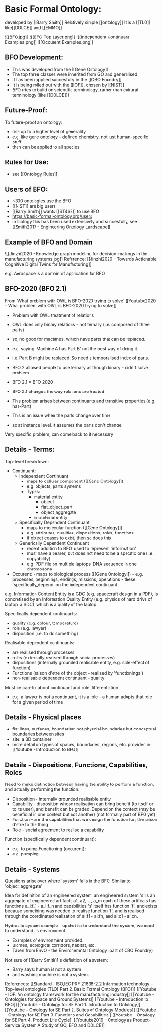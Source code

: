# Basic Formal Ontology:
developed by [[Barry Smith]]
Relatively simple [[ontology]]
It is a [[TLO]] like[[DOLCE]] and [[EMMO]]

![[BFO.jpg]]
![[BFO Top Layer.png]]
![[Independent Continuant Examples.png]]
![[Occurent Examples.png]]

## BFO Development:
 - This was developed from the [[Gene Ontology]]
 - The top three classes were inherited from GO and generalised
 - It has been applied succesfully in the [[OBO Foundry]]
 - It is being rolled out with the [[IOF]], chosen by [[NIST]]
 - BFO tries to build on scientific terminology, rather than cultural terminology (like [[DOLCE]])

## Future-Proof:
To future-proof an ontology:
 - rise up to a higher level of generality
 - e.g. like gene ontology - defined chemistry, not just human-specific stuff
 - then can be applied to all species

## Rules for Use:
 - see [[Ontology Rules]]

## Users of BFO:
 - ~300 ontologies use the BFO
 - [[NIST]] are big users
 - [[Barry Smith]] wants [[ST4SE]] to use BFO
 - https://basic-formal-ontology.org/users
 - in biology this has been used extensively and succesfully, see [[Smith2017 - Engineering Ontology Landscape]]

## Example of BFO and Domain
![[Jinzhi2020 - Knowledge graph modeling for decision-makings in the manufacturing systems.jpg]]
Reference: [[Jinzhi2020 - Towards Actionable Cognitive Digital Twins for Manufacturing]]

e.g. Aerospace is a domain of application for BFO

## BFO-2020 (BFO 2.1)
From 'What problem with OWL is BFO-2020 trying to solve'
[[Youtube2020 - What problem with OWL is BFO-2020 trying to solve]]

 - Problem with OWL treatment of relations
 - OWL does only binary relations - not ternary (i.e. composed of three parts)
 - so, no good for machines, wihich have parts that can be replaced.
 - e.g. saying 'Machine A has Part B' not the best way of doing it.
 - i.e. Part B might be replaced. So need a temporalised index of parts.

 - BFO 2 allowed people to use ternary as though binary - didn't solve problem
 - BFO 2.1 = BFO 2020
 - BFO 2.1 changes the way relations are treated

 - This problem arises between continuants and transitive properties (e.g. has-Part)
 - This is an issue when the parts change over time
 - so at instance level, it assumes the parts don't change

Very specific problem, can come back to if necessary




## Details - Terms:

Top-level breakdown:
 - Continuant:
	 - Independent Continuant
		 - maps to cellular component ([[Gene Ontology]])
		 - e.g. objects, parts systems
		 - Types:
			 - material entity
				 - object
				 - fiat_object_part
				 - object_aggregate
			 - immaterial entity
	 - Specifically Dependent Continuant
		 - maps to molecular function ([[Gene Ontology]])
		 - e.g. attributes, qualities, dispositions, roles, functions
		 - if object ceases to exist, then so does this
	 - Generically Dependent Continuant
		 - recent addition to BFO, used to represent 'information'
		 - must have a bearer, but does not need to be a specific one (i.e. copyability)
		 - e.g. PDF file on multiple laptops, DNA sequence in one chromosone
 - Occurent:
		 - maps to biological process ([[Gene Ontology]])
		 - e.g. processes, beginnings, endings, missions, operations
		 - these 'specifically_depend' on the independent continuant

e.g. Information Content Entity is a GDC (e.g. spacecraft design in a PDF), is concretised by an Information Quality Entity (e.g. physics of hard drive of laptop, a SDC), which is a qiality of the laptop.

Specifically dependent continuants:
 - quality (e.g. colour, temperature)
 - role (e.g. lawyer)
 - disposition (i.e. to do something)

Realisable dependent continuants:
 - are realised through processes
 - roles (externally realised through social processes)
 - dispositions (internally grounded realisable entity, e.g. side-effect of function)
 - Functions (raison d'etre of the object - realised by 'functionings')
 - non-realisable dependent continuant - quality

Must be careful about continuant and role differentiation.
 - e.g. a lawyer is not a continuant, it is a role - a human adopts that role for a given period of time


## Details - Physical places
 - fiat lines, surfaces, boundaries: not physcial boundaries but conceptual boundaries between sites
 - site: a 3D container
 - more detail on types of spaces, boundaries, regions, etc. provided in: [[Youtube - Introduction to BFO]]


## Details - Dispositions, Functions, Capabilities, Roles
Need to make distinction between having the ability to perform a function, and actually performing the function:
 - Disposition - internally grounded realisable entity
 - Capability - disposition whose realisation can bring benefit (to itself or to its user), and benefit can be graded.
   Depend on the context (may be beneficial in one context but not another)
   (not formally part of BFO yet)
 - Function - are the capabilities that we design the function for; the raison d'etre to the thing
 - Role - social agreement to realise a capability

Function (specifically dependent continuant):
 - e.g. to pump
Functioning (occurent):
 - e.g. pumping

## Details - Systems
Questions arise over where 'system' falls in the BFO.
Similar to 'object_aggregate'

Idea for definition of an engineered system:
an engineered system 's' is an aggregate of engineered artifacts a1, a2, ..., a_m
each of these artifcats has functions a_i:f_1 - a_i:f_n and capabilities
's' itself has function 'f', and exists because something was needed to realise function 'f', and is realised through the coordinated realisation of ai:f1 - ai:fn, and ai:c1 - ai:cn.

Hydraulic system example - upshot is: to understand the system, we need to understand its environment.
 - Examples of environment provided:
 - Biomes, ecological corridors, habitat, etc.
 - Taken from EnvO - the Environemntal Ontology (part of OBO Foundry)

Not sure of [[Barry Smith]]'s definition of a system:
 - Barry says: human is not a system
 - and washing machine is not a system.



References:
[[Standard - ISO,IEC PRF 21838-2.2 Information technology - Top-level ontologies (TLO) Part 2. Basic Formal Ontology (BFO)]]
[[Youtube - IOF. An ontology framework for the manufacturing industry]]
[[Youtube - Ontologies for Space and Ground Systems]]
[[Youtube - Introduction to BFO]]
[[Youtube - Ontology for SE Part 1. Introduction to Ontology]]
[[Youtube - Ontology for SE Part 2. Suites of Ontology Modules]]
[[Youtube - Ontology for SE Part 3. Functions and Capabilities]]
[[Youtube - Ontology for SE Part 4. Product Life Cycle]]
[[Youtube2019 - Ontology as Product-Service System A Study of GO, BFO and DOLCE]]